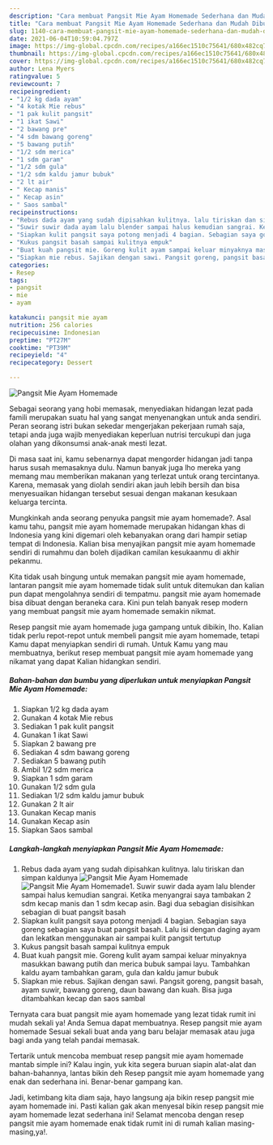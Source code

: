 ```yaml
---
description: "Cara membuat Pangsit Mie Ayam Homemade Sederhana dan Mudah Dibuat"
title: "Cara membuat Pangsit Mie Ayam Homemade Sederhana dan Mudah Dibuat"
slug: 1140-cara-membuat-pangsit-mie-ayam-homemade-sederhana-dan-mudah-dibuat
date: 2021-06-04T10:59:04.797Z
image: https://img-global.cpcdn.com/recipes/a166ec1510c75641/680x482cq70/pangsit-mie-ayam-homemade-foto-resep-utama.jpg
thumbnail: https://img-global.cpcdn.com/recipes/a166ec1510c75641/680x482cq70/pangsit-mie-ayam-homemade-foto-resep-utama.jpg
cover: https://img-global.cpcdn.com/recipes/a166ec1510c75641/680x482cq70/pangsit-mie-ayam-homemade-foto-resep-utama.jpg
author: Lena Myers
ratingvalue: 5
reviewcount: 7
recipeingredient:
- "1/2 kg dada ayam"
- "4 kotak Mie rebus"
- "1 pak kulit pangsit"
- "1 ikat Sawi"
- "2 bawang pre"
- "4 sdm bawang goreng"
- "5 bawang putih"
- "1/2 sdm merica"
- "1 sdm garam"
- "1/2 sdm gula"
- "1/2 sdm kaldu jamur bubuk"
- "2 lt air"
- " Kecap manis"
- " Kecap asin"
- " Saos sambal"
recipeinstructions:
- "Rebus dada ayam yang sudah dipisahkan kulitnya. lalu tiriskan dan simpan kaldunya"
- "Suwir suwir dada ayam lalu blender sampai halus kemudian sangrai. Ketika menyangrai saya tambakan 2 sdm kecap manis dan 1 sdm kecap asin. Bagi dua sebagian disisihkan sebagian di buat pangsit basah"
- "Siapkan kulit pangsit saya potong menjadi 4 bagian. Sebagian saya goreng sebagian saya buat pangsit basah. Lalu isi dengan daging ayam dan lekatkan menggunakan air sampai kulit pangsit tertutup"
- "Kukus pangsit basah sampai kulitnya empuk"
- "Buat kuah pangsit mie. Goreng kulit ayam sampai keluar minyaknya masukkan bawang putih dan merica bubuk sampai layu. Tambahkan kaldu ayam tambahkan garam, gula dan kaldu jamur bubuk"
- "Siapkan mie rebus. Sajikan dengan sawi. Pangsit goreng, pangsit basah, ayam suwir, bawang goreng, daun bawang dan kuah. Bisa juga ditambahkan kecap dan saos sambal"
categories:
- Resep
tags:
- pangsit
- mie
- ayam

katakunci: pangsit mie ayam 
nutrition: 256 calories
recipecuisine: Indonesian
preptime: "PT27M"
cooktime: "PT39M"
recipeyield: "4"
recipecategory: Dessert

---
```



![Pangsit Mie Ayam Homemade](https://img-global.cpcdn.com/recipes/a166ec1510c75641/680x482cq70/pangsit-mie-ayam-homemade-foto-resep-utama.jpg)

Sebagai seorang yang hobi memasak, menyediakan hidangan lezat pada famili merupakan suatu hal yang sangat menyenangkan untuk anda sendiri. Peran seorang istri bukan sekedar mengerjakan pekerjaan rumah saja, tetapi anda juga wajib menyediakan keperluan nutrisi tercukupi dan juga olahan yang dikonsumsi anak-anak mesti lezat.

Di masa  saat ini, kamu sebenarnya dapat mengorder hidangan jadi tanpa harus susah memasaknya dulu. Namun banyak juga lho mereka yang memang mau memberikan makanan yang terlezat untuk orang tercintanya. Karena, memasak yang diolah sendiri akan jauh lebih bersih dan bisa menyesuaikan hidangan tersebut sesuai dengan makanan kesukaan keluarga tercinta. 



Mungkinkah anda seorang penyuka pangsit mie ayam homemade?. Asal kamu tahu, pangsit mie ayam homemade merupakan hidangan khas di Indonesia yang kini digemari oleh kebanyakan orang dari hampir setiap tempat di Indonesia. Kalian bisa menyajikan pangsit mie ayam homemade sendiri di rumahmu dan boleh dijadikan camilan kesukaanmu di akhir pekanmu.

Kita tidak usah bingung untuk memakan pangsit mie ayam homemade, lantaran pangsit mie ayam homemade tidak sulit untuk ditemukan dan kalian pun dapat mengolahnya sendiri di tempatmu. pangsit mie ayam homemade bisa dibuat dengan beraneka cara. Kini pun telah banyak resep modern yang membuat pangsit mie ayam homemade semakin nikmat.

Resep pangsit mie ayam homemade juga gampang untuk dibikin, lho. Kalian tidak perlu repot-repot untuk membeli pangsit mie ayam homemade, tetapi Kamu dapat menyiapkan sendiri di rumah. Untuk Kamu yang mau membuatnya, berikut resep membuat pangsit mie ayam homemade yang nikamat yang dapat Kalian hidangkan sendiri.

<!--inarticleads1-->

##### Bahan-bahan dan bumbu yang diperlukan untuk menyiapkan Pangsit Mie Ayam Homemade:

1. Siapkan 1/2 kg dada ayam
1. Gunakan 4 kotak Mie rebus
1. Sediakan 1 pak kulit pangsit
1. Gunakan 1 ikat Sawi
1. Siapkan 2 bawang pre
1. Sediakan 4 sdm bawang goreng
1. Sediakan 5 bawang putih
1. Ambil 1/2 sdm merica
1. Siapkan 1 sdm garam
1. Gunakan 1/2 sdm gula
1. Sediakan 1/2 sdm kaldu jamur bubuk
1. Gunakan 2 lt air
1. Gunakan  Kecap manis
1. Gunakan  Kecap asin
1. Siapkan  Saos sambal




<!--inarticleads2-->

##### Langkah-langkah menyiapkan Pangsit Mie Ayam Homemade:

1. Rebus dada ayam yang sudah dipisahkan kulitnya. lalu tiriskan dan simpan kaldunya
<img src="https://img-global.cpcdn.com/steps/d42a7c2c2a3785b4/160x128cq70/pangsit-mie-ayam-homemade-langkah-memasak-1-foto.jpg" alt="Pangsit Mie Ayam Homemade"><img src="https://img-global.cpcdn.com/steps/bd20f968ce684e81/160x128cq70/pangsit-mie-ayam-homemade-langkah-memasak-1-foto.jpg" alt="Pangsit Mie Ayam Homemade">1. Suwir suwir dada ayam lalu blender sampai halus kemudian sangrai. Ketika menyangrai saya tambakan 2 sdm kecap manis dan 1 sdm kecap asin. Bagi dua sebagian disisihkan sebagian di buat pangsit basah
1. Siapkan kulit pangsit saya potong menjadi 4 bagian. Sebagian saya goreng sebagian saya buat pangsit basah. Lalu isi dengan daging ayam dan lekatkan menggunakan air sampai kulit pangsit tertutup
1. Kukus pangsit basah sampai kulitnya empuk
1. Buat kuah pangsit mie. Goreng kulit ayam sampai keluar minyaknya masukkan bawang putih dan merica bubuk sampai layu. Tambahkan kaldu ayam tambahkan garam, gula dan kaldu jamur bubuk
1. Siapkan mie rebus. Sajikan dengan sawi. Pangsit goreng, pangsit basah, ayam suwir, bawang goreng, daun bawang dan kuah. Bisa juga ditambahkan kecap dan saos sambal




Ternyata cara buat pangsit mie ayam homemade yang lezat tidak rumit ini mudah sekali ya! Anda Semua dapat membuatnya. Resep pangsit mie ayam homemade Sesuai sekali buat anda yang baru belajar memasak atau juga bagi anda yang telah pandai memasak.

Tertarik untuk mencoba membuat resep pangsit mie ayam homemade mantab simple ini? Kalau ingin, yuk kita segera buruan siapin alat-alat dan bahan-bahannya, lantas bikin deh Resep pangsit mie ayam homemade yang enak dan sederhana ini. Benar-benar gampang kan. 

Jadi, ketimbang kita diam saja, hayo langsung aja bikin resep pangsit mie ayam homemade ini. Pasti kalian gak akan menyesal bikin resep pangsit mie ayam homemade lezat sederhana ini! Selamat mencoba dengan resep pangsit mie ayam homemade enak tidak rumit ini di rumah kalian masing-masing,ya!.

